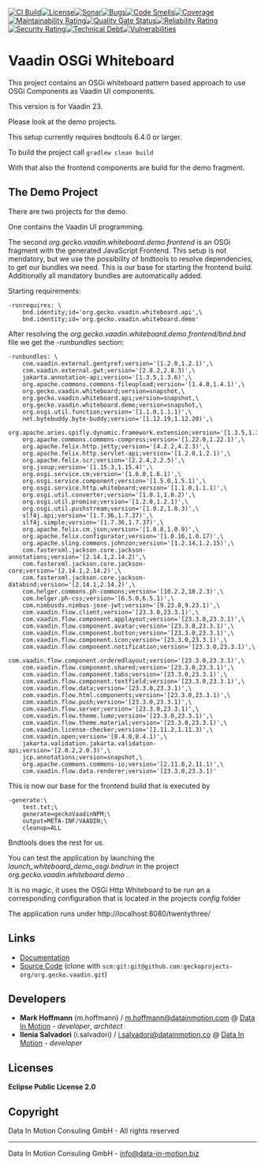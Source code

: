 [![CI Build](https://github.com/geckoprojects-org/org.gecko.vaadin/actions/workflows/build.yml/badge.svg)](https://github.com/geckoprojects-org/org.gecko.vaadin/actions/workflows/build.yml)[![License](https://github.com/geckoprojects-org/org.gecko.vaadin/actions/workflows/license.yml/badge.svg)](https://github.com/geckoprojects-org/org.gecko.vaadin/actions/workflows/license.yml )[![Sonar](https://github.com/geckoprojects-org/org.gecko.vaadin/actions/workflows/sonar.yml/badge.svg)](https://github.com/geckoprojects-org/org.gecko.vaadin/actions/workflows/sonar.yml )[![Bugs](https://sonarcloud.io/api/project_badges/measure?project=geckoprojects-org_org.gecko.vaadin&metric=bugs)](https://sonarcloud.io/dashboard?id=geckoprojects-org_org.gecko.vaadin)[![Code Smells](https://sonarcloud.io/api/project_badges/measure?project=geckoprojects-org_org.gecko.vaadin&metric=code_smells)](https://sonarcloud.io/dashboard?id=geckoprojects-org_org.gecko.vaadin)[![Coverage](https://sonarcloud.io/api/project_badges/measure?project=geckoprojects-org_org.gecko.vaadin&metric=coverage)](https://sonarcloud.io/dashboard?id=geckoprojects-org_org.gecko.vaadin)[![Maintainability Rating](https://sonarcloud.io/api/project_badges/measure?project=geckoprojects-org_org.gecko.vaadin&metric=sqale_rating)](https://sonarcloud.io/dashboard?id=geckoprojects-org_org.gecko.vaadin)[![Quality Gate Status](https://sonarcloud.io/api/project_badges/measure?project=geckoprojects-org_org.gecko.vaadin&metric=alert_status)](https://sonarcloud.io/dashboard?id=geckoprojects-org_org.gecko.vaadin)[![Reliability Rating](https://sonarcloud.io/api/project_badges/measure?project=geckoprojects-org_org.gecko.vaadin&metric=reliability_rating)](https://sonarcloud.io/dashboard?id=geckoprojects-org_org.gecko.vaadin)[![Security Rating](https://sonarcloud.io/api/project_badges/measure?project=geckoprojects-org_org.gecko.vaadin&metric=security_rating)](https://sonarcloud.io/dashboard?id=geckoprojects-org_org.gecko.vaadin)[![Technical Debt](https://sonarcloud.io/api/project_badges/measure?project=geckoprojects-org_org.gecko.vaadin&metric=sqale_index)](https://sonarcloud.io/dashboard?id=geckoprojects-org_org.gecko.vaadin)[![Vulnerabilities](https://sonarcloud.io/api/project_badges/measure?project=geckoprojects-org_org.gecko.vaadin&metric=vulnerabilities)](https://sonarcloud.io/dashboard?id=geckoprojects-org_org.gecko.vaadin)

# Vaadin OSGi Whiteboard

This project contains an OSGi whiteboard pattern based approach to use OSGi Components as Vaadin UI components.

This version is for Vaadin 23.

Please look at the demo projects. 

This setup currently requires bndtools 6.4.0 or larger. 

To build the project call `gradlew clean build`

With that also the frontend components are build for the demo fragment.

## The Demo Project

There are two projects for the demo.

One contains the Vaadin UI programming.

The second *org.gecko.vaadin.whiteboard.demo.frontend* is an OSGi fragment with the generated JavaScript Frontend. This setup is not mendatory, but we use the possibility of bndtools to resolve dependencies, to get our bundles we need. This is our base for starting the frontend build. Additionally all mandatory bundles are automatically added.

Starting requirements:

```
-runrequires: \
	bnd.identity;id='org.gecko.vaadin.whiteboard.api',\
	bnd.identity;id='org.gecko.vaadin.whiteboard.demo'
```

 After resolving the *org.gecko.vaadin.whiteboard.demo.frontend/bnd.bnd* file we get the *-runbundles* section:

```
-runbundles: \
	com.vaadin.external.gentyref;version='[1.2.0,1.2.1)',\
	com.vaadin.external.gwt;version='[2.8.2,2.8.3)',\
	jakarta.annotation-api;version='[1.3.5,1.3.6)',\
	org.apache.commons.commons-fileupload;version='[1.4.0,1.4.1)',\
	org.gecko.vaadin.whiteboard;version=snapshot,\
	org.gecko.vaadin.whiteboard.api;version=snapshot,\
	org.gecko.vaadin.whiteboard.demo;version=snapshot,\
	org.osgi.util.function;version='[1.1.0,1.1.1)',\
	net.bytebuddy.byte-buddy;version='[1.12.19,1.12.20)',\
	org.apache.aries.spifly.dynamic.framework.extension;version='[1.3.5,1.3.6)',\
	org.apache.commons.commons-compress;version='[1.22.0,1.22.1)',\
	org.apache.felix.http.jetty;version='[4.2.2,4.2.3)',\
	org.apache.felix.http.servlet-api;version='[1.2.0,1.2.1)',\
	org.apache.felix.scr;version='[2.2.4,2.2.5)',\
	org.jsoup;version='[1.15.3,1.15.4)',\
	org.osgi.service.cm;version='[1.6.0,1.6.1)',\
	org.osgi.service.component;version='[1.5.0,1.5.1)',\
	org.osgi.service.http.whiteboard;version='[1.1.0,1.1.1)',\
	org.osgi.util.converter;version='[1.0.1,1.0.2)',\
	org.osgi.util.promise;version='[1.2.0,1.2.1)',\
	org.osgi.util.pushstream;version='[1.0.2,1.0.3)',\
	slf4j.api;version='[1.7.36,1.7.37)',\
	slf4j.simple;version='[1.7.36,1.7.37)',\
	org.apache.felix.cm.json;version='[1.0.8,1.0.9)',\
	org.apache.felix.configurator;version='[1.0.16,1.0.17)',\
	org.apache.sling.commons.johnzon;version='[1.2.14,1.2.15)',\
	com.fasterxml.jackson.core.jackson-annotations;version='[2.14.1,2.14.2)',\
	com.fasterxml.jackson.core.jackson-core;version='[2.14.1,2.14.2)',\
	com.fasterxml.jackson.core.jackson-databind;version='[2.14.1,2.14.2)',\
	com.helger.commons.ph-commons;version='[10.2.2,10.2.3)',\
	com.helger.ph-css;version='[6.5.0,6.5.1)',\
	com.nimbusds.nimbus-jose-jwt;version='[9.23.0,9.23.1)',\
	com.vaadin.flow.client;version='[23.3.0,23.3.1)',\
	com.vaadin.flow.component.applayout;version='[23.3.0,23.3.1)',\
	com.vaadin.flow.component.avatar;version='[23.3.0,23.3.1)',\
	com.vaadin.flow.component.button;version='[23.3.0,23.3.1)',\
	com.vaadin.flow.component.icon;version='[23.3.0,23.3.1)',\
	com.vaadin.flow.component.notification;version='[23.3.0,23.3.1)',\
	com.vaadin.flow.component.orderedlayout;version='[23.3.0,23.3.1)',\
	com.vaadin.flow.component.shared;version='[23.3.0,23.3.1)',\
	com.vaadin.flow.component.tabs;version='[23.3.0,23.3.1)',\
	com.vaadin.flow.component.textfield;version='[23.3.0,23.3.1)',\
	com.vaadin.flow.data;version='[23.3.0,23.3.1)',\
	com.vaadin.flow.html.components;version='[23.3.0,23.3.1)',\
	com.vaadin.flow.push;version='[23.3.0,23.3.1)',\
	com.vaadin.flow.server;version='[23.3.0,23.3.1)',\
	com.vaadin.flow.theme.lumo;version='[23.3.0,23.3.1)',\
	com.vaadin.flow.theme.material;version='[23.3.0,23.3.1)',\
	com.vaadin.license-checker;version='[1.11.2,1.11.3)',\
	com.vaadin.open;version='[8.4.0,8.4.1)',\
	jakarta.validation.jakarta.validation-api;version='[2.0.2,2.0.3)',\
	jcp.annotations;version=snapshot,\
	org.apache.commons.commons-io;version='[2.11.0,2.11.1)',\
	com.vaadin.flow.data.renderer;version='[23.3.0,23.3.1)'
```

This is now our base for the frontend build that is executed by

```
-generate:\
	test.txt;\
	generate=geckoVaadinNPM;\
	output=META-INF/VAADIN;\
	cleanup=ALL
```

Bndtools does the rest for us.

You can test the application by launching the *launch_whiteboard_demo_osgi.bndrun* in the project *org.gecko.vaadin.whiteboard.demo* .

It is no magic, it uses the OSGi Http Whiteboard to be run an a corresponding configuration that is located in the projects *config* folder

The application runs under http://localhost:8080/twentythree/ 



## Links

* [Documentation](https://github.com/geckoprojects-org/org.gecko.vaadin)
* [Source Code](https://github.com/geckoprojects-org/org.gecko.vaadin) (clone with `scm:git:git@github.com:geckoprojects-org/org.gecko.vaadin.git`)


## Developers

* **Mark Hoffmann** (m.hoffmann) / [m.hoffmann@datainmotion.com](mailto:m.hoffmann@datainmotion.comm) @ [Data In Motion](https://www.datainmotion.de) - *developer*, *architect*
* **Ilenia Salvadori** (i.salvadori) / [i.salvadori@datainmotion.co](mailto:i.salvadori@datainmotion.com) @ [Data In Motion](https://www.datainmotion.de) - *developer*

## Licenses

**Eclipse Public License 2.0**

## Copyright

Data In Motion Consuling GmbH - All rights reserved

---
Data In Motion Consuling GmbH - [info@data-in-motion.biz](mailto:info@data-in-motion.biz)
